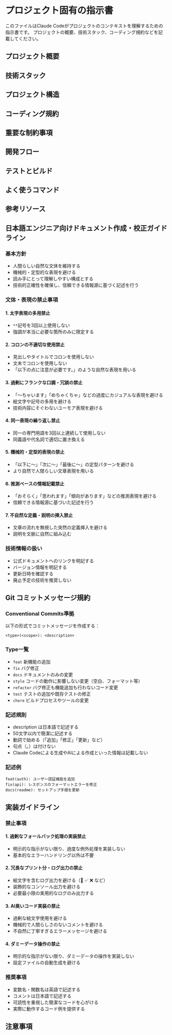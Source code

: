 # プロジェクト固有の指示書

このファイルはClaude Codeがプロジェクトのコンテキストを理解するための指示書です。
プロジェクトの概要、技術スタック、コーディング規約などを記載してください。

## プロジェクト概要

<!-- プロジェクトの目的、主な機能、ターゲットユーザーなどを記載 -->

## 技術スタック

<!-- 使用している言語、フレームワーク、主要ライブラリを記載 -->
<!-- 例：
- 言語: Python 3.11
- フレームワーク: FastAPI
- データベース: PostgreSQL
-->

## プロジェクト構造

<!-- 主要なディレクトリ構造と各ディレクトリの役割を記載 -->
<!-- 例：
```
project-root/
├── src/          # ソースコード
├── tests/        # テストコード
├── docs/         # ドキュメント
└── scripts/      # ユーティリティスクリプト
```
-->

## コーディング規約

<!-- プロジェクト固有のコーディングルールを記載 -->
<!-- 例：
- 変数名: snake_case
- 関数名: snake_case
- クラス名: PascalCase
- 最大行長: 100文字
-->

## 重要な制約事項

<!-- Claude Codeが注意すべき制約や禁止事項を記載 -->
<!-- 例：
- 本番環境のデータベースには直接接続しない
- 個人情報を含むデータはログに出力しない
- 外部APIのレート制限に注意する
-->

## 開発フロー

<!-- ブランチ戦略、コミット規約、レビュープロセスなどを記載 -->
<!-- 例：
- ブランチ戦略: Git Flow
- コミット規約: Conventional Commits
- PRレビュー: 最低1名の承認が必要
-->

## テストとビルド

<!-- テストの実行方法、ビルドコマンドなどを記載 -->
<!-- 例：
- テスト実行: `npm test`
- ビルド: `npm run build`
- リント: `npm run lint`
-->

## よく使うコマンド

<!-- 開発時によく使うコマンドを記載 -->
<!-- 例：
- 開発サーバー起動: `npm run dev`
- データベースマイグレーション: `npm run migrate`
- ログ確認: `npm run logs`
-->

## 参考リソース

<!-- プロジェクトに関連するドキュメントやリンクを記載 -->
<!-- 例：
- API仕様書: `/docs/api.md`
- デザインガイド: `https://example.com/design`
- 社内Wiki: `https://wiki.example.com/project`
-->

## 日本語エンジニア向けドキュメント作成・校正ガイドライン

### 基本方針
- 人間らしい自然な文体を維持する
- 機械的・定型的な表現を避ける
- 読み手にとって理解しやすい構成とする
- 技術的正確性を確保し、信頼できる情報源に基づく記述を行う

### 文体・表現の禁止事項

#### 1. 太字表現の多用禁止
- `**`記号を3回以上使用しない
- 強調が本当に必要な箇所のみに限定する

#### 2. コロンの不適切な使用禁止
- 見出しやタイトルでコロンを使用しない
- 文末でコロンを使用しない
- 「以下の点に注意が必要です。」のような自然な表現を用いる

#### 3. 過剰にフランクな口調・冗談の禁止
- 「〜ちゃいます」「めちゃくちゃ」などの過度にカジュアルな表現を避ける
- 絵文字や記号の多用を避ける
- 技術内容にそぐわないユーモア表現を避ける

#### 4. 同一表現の繰り返し禁止
- 同一の専門用語を3回以上連続して使用しない
- 同義語や代名詞で適切に置き換える

#### 5. 機械的・定型的表現の禁止
- 「以下に〜」「次に〜」「最後に〜」の定型パターンを避ける
- より自然で人間らしい文章表現を用いる

#### 6. 推測ベースの情報記載禁止
- 「おそらく」「思われます」「傾向があります」などの推測表現を避ける
- 信頼できる情報源に基づいた記述を行う

#### 7. 不自然な定義・説明の挿入禁止
- 文章の流れを無視した突然の定義挿入を避ける
- 説明を文脈に自然に組み込む

### 技術情報の扱い
- 公式ドキュメントへのリンクを明記する
- バージョン情報を明記する
- 更新日時を確認する
- 廃止予定の技術を推奨しない

## Git コミットメッセージ規約

### Conventional Commits準拠
以下の形式でコミットメッセージを作成する：

```
<type>(<scope>): <description>
```

### Type一覧
- `feat` 新機能の追加
- `fix` バグ修正
- `docs` ドキュメントのみの変更
- `style` コードの動作に影響しない変更（空白、フォーマット等）
- `refactor` バグ修正も機能追加も行わないコード変更
- `test` テストの追加や既存テストの修正
- `chore` ビルドプロセスやツールの変更

### 記述規則
- description は日本語で記述する
- 50文字以内で簡潔に記述する
- 動詞で始める（「追加」「修正」「更新」など）
- 句点（。）は付けない
- Claude Codeによる生成やAIによる作成といった情報は記載しない

### 記述例
```
feat(auth): ユーザー認証機能を追加
fix(api): レスポンスのフォーマットエラーを修正
docs(readme): セットアップ手順を更新
```

## 実装ガイドライン

### 禁止事項

#### 1. 過剰なフォールバック処理の実装禁止
- 明示的な指示がない限り、過度な例外処理を実装しない
- 基本的なエラーハンドリング以外は不要

#### 2. 冗長なプリント分・ログ出力の禁止
- 絵文字を含むログ出力を避ける（🚀 ✅ ❌ など）
- 装飾的なコンソール出力を避ける
- 必要最小限の実用的なログのみ出力する

#### 3. AI臭いコード実装の禁止
- 過剰な絵文字使用を避ける
- 機械的で人間らしさのないコメントを避ける
- 不自然に丁寧すぎるエラーメッセージを避ける

#### 4. ダミーデータ操作の禁止
- 明示的な指示がない限り、ダミーデータの操作を実装しない
- 設定ファイルの自動生成を避ける

### 推奨事項
- 変数名・関数名は英語で記述する
- コメントは日本語で記述する
- 可読性を重視した簡潔なコードを心がける
- 実際に動作するコード例を提供する

## 注意事項

<!-- Claude Codeを使う際の特別な注意事項があれば記載 -->